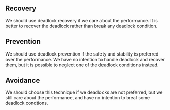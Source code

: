 ## Recovery ##

We should use deadlock recovery if we care about the performance. It is better to recover the deadlock rather than break any deadlock condition.

## Prevention ##

We should use deadlock prevention if the safety and stability is preferred over the performance. We have no intention to handle deadlock and recover them, but it is possible to neglect one of the deadlock conditions instead.

## Avoidance ##

We should choose this technique if we deadlocks are not preferred, but we still care about the performance, and have no intention to breal some deadlock condtions.